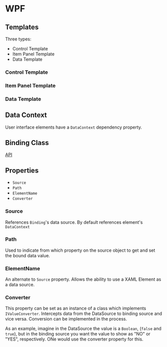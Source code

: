 WPF
===

Templates
---------
Three types:
- Control Template
- Item Panel Template
- Data Template

### Control Template
### Item Panel Template
### Data Template


Data Context
------------
User interface elements have a `DataContext` dependency property.

Binding Class
-------------
[API](http://msdn2.microsoft.com/en-us/library/system.windows.data.binding_members.aspx "MSDN Link")

Properties
-----------
- `Source`
- `Path`
- `ElementName`
- `Converter`

### Source
References `Binding`'s data source.
By default references element's `DataContext`

### Path
Used to indicate from which property on the source object to get and set the bound data value.

### ElementName
An alternate to `Source` property.  Allows the ability to use a XAML Element as a data source.

### Converter
This property can be set as an instance of a class which implements `IValueConverter`.
Intercepts data from the DataSource to binding source and vice versa.  Conversion can be implemented in the process.

As an example, imagine in the DataSource the value is a `Boolean`, (`false` and `true`), 
but in the binding source you want the value to show as "NO" or "YES", respectively.
ONe would use the converter property for this.
 